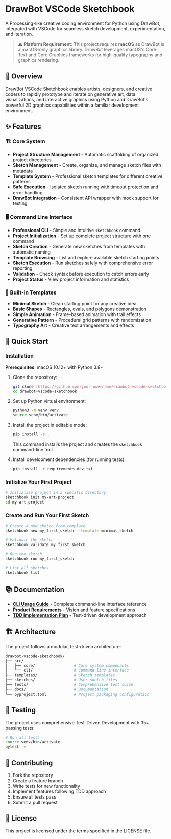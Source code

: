 # DrawBot VSCode Sketchbook

A Processing-like creative coding environment for Python using DrawBot, integrated with VSCode for seamless sketch development, experimentation, and iteration.

> **⚠️ Platform Requirement**: This project requires **macOS** as DrawBot is a macOS-only graphics library. DrawBot leverages macOS's Core Text and Core Graphics frameworks for high-quality typography and graphics rendering.

## 🎨 Overview

DrawBot VSCode Sketchbook enables artists, designers, and creative coders to rapidly prototype and iterate on generative art, data visualizations, and interactive graphics using Python and DrawBot's powerful 2D graphics capabilities within a familiar development environment.

## ✨ Features

### 🏗️ Core System

- **Project Structure Management** - Automatic scaffolding of organized project directories
- **Sketch Management** - Create, organize, and manage sketch files with metadata
- **Template System** - Professional sketch templates for different creative patterns
- **Safe Execution** - Isolated sketch running with timeout protection and error handling
- **DrawBot Integration** - Consistent API wrapper with mock support for testing

### 🖥️ Command Line Interface

- **Professional CLI** - Simple and intuitive `sketchbook` command.
- **Project Initialization** - Set up complete project structure with one command
- **Sketch Creation** - Generate new sketches from templates with automatic naming
- **Template Browsing** - List and explore available sketch starting points
- **Sketch Execution** - Run sketches safely with comprehensive error reporting
- **Validation** - Check syntax before execution to catch errors early
- **Project Status** - View project information and statistics

### 📝 Built-in Templates

- **Minimal Sketch** - Clean starting point for any creative idea
- **Basic Shapes** - Rectangles, ovals, and polygons demonstration
- **Simple Animation** - Frame-based animation with trail effects
- **Generative Pattern** - Procedural grid patterns with randomization
- **Typography Art** - Creative text arrangements and effects

## 🚀 Quick Start

### Installation

**Prerequisites**: macOS 10.12+ with Python 3.8+

1. Clone the repository:

    ```bash
    git clone [https://github.com/your-username/drawbot-vscode-sketchbook.git](https://github.com/your-username/drawbot-vscode-sketchbook.git)
    cd drawbot-vscode-sketchbook
    ```

2. Set up Python virtual environment:

    ```bash
    python3 -m venv venv
    source venv/bin/activate
    ```

3. Install the project in editable mode:

    ```bash
    pip install -e .
    ```

    This command installs the project and creates the `sketchbook` command-line tool.

4. Install development dependencies (for running tests):

    ```bash
    pip install -r requirements-dev.txt
    ```

### Initialize Your First Project

```bash
# Initialize project in a specific directory
sketchbook init my-art-project
cd my-art-project
```

### Create and Run Your First Sketch

```bash
# Create a new sketch from template
sketchbook new my_first_sketch --template minimal_sketch

# Validate the sketch
sketchbook validate my_first_sketch

# Run the sketch
sketchbook run my_first_sketch

# List all sketches
sketchbook list
```

## 📚 Documentation

- **[CLI Usage Guide](CLI_USAGE.md)** - Complete command-line interface reference
- **[Product Requirements](docs/prd_sketchbook.md)** - Vision and feature specifications
- **[TDD Implementation Plan](docs/tdd_implementation_plan.md)** - Test-driven development approach

## 🏗️ Architecture

The project follows a modular, test-driven architecture:

```bash
drawbot-vscode-sketchbook/
├── src/
│   ├── core/                 # Core system components
│   └── cli/                  # Command-line interface
├── templates/                # Sketch templates
├── sketches/                 # User sketch files
├── tests/                    # Comprehensive test suite
├── docs/                     # Documentation
└── pyproject.toml            # Project packaging configuration
```

## 🧪 Testing

The project uses comprehensive Test-Driven Development with 35+ passing tests:

```bash
# Run all tests
source venv/bin/activate
pytest -v
```

## 🤝 Contributing

1. Fork the repository
2. Create a feature branch
3. Write tests for new functionality
4. Implement features following TDD approach
5. Ensure all tests pass
6. Submit a pull request

## 📄 License

This project is licensed under the terms specified in the LICENSE file.
